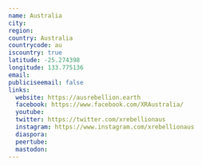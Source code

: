 ```yaml
---
name: Australia
city:
region:
country: Australia
countrycode: au
iscountry: true
latitude: -25.274398
longitude: 133.775136
email:
publiciseemail: false
links:
  website: https://ausrebellion.earth
  facebook: https://www.facebook.com/XRAustralia/
  youtube:
  twitter: https://twitter.com/xrebellionaus
  instagram: https://www.instagram.com/xrebellionaus
  diaspora:
  peertube:
  mastodon:
---
```

